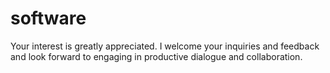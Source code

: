 # software

Your interest is greatly appreciated. I welcome your inquiries and feedback and look forward to engaging in productive dialogue and collaboration.
